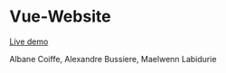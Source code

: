 # Vue-Website

[Live demo](https://maelwennlbdr.github.io/Vue-Website/)

Albane Coiffe, Alexandre Bussiere, Maelwenn Labidurie
